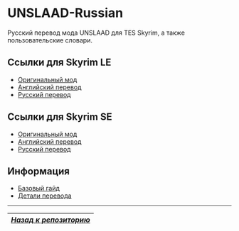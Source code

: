 # UNSLAAD-Russian
Русский перевод мода UNSLAAD для TES Skyrim, а также пользовательские словари.

## Ссылки для Skyrim LE
+ [Оригинальный мод](https://www.nexusmods.com/skyrim/mods/80425)
+ [Английский перевод](https://www.nexusmods.com/skyrim/mods/85908)
+ [Русский перевод](#WIP)

## Ссылки для Skyrim SE
+ [Оригинальный мод](https://www.nexusmods.com/skyrimspecialedition/mods/11789)
+ [Английский перевод](https://www.nexusmods.com/skyrimspecialedition/mods/11896)
+ [Русский перевод](#WIP)

## Информация
+ [Базовый гайд](Базовый-гайд.md)
+ [Детали перевода](Детали-перевода.md)

------

|[*Назад к репозиторию*](https://github.com/Meridiano/VST-Russian/tree/main)|
|:---:|
